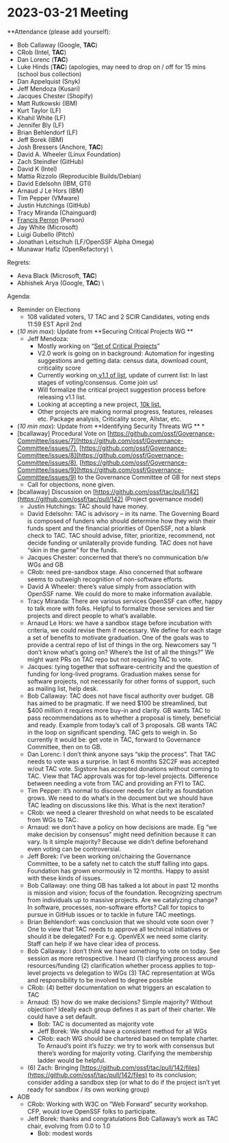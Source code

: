 # **2023-03-21 Meeting**
**Attendance (please add yourself):



* Bob Callaway (Google, **TAC**)
* CRob (Intel, **TAC**)
* Dan Lorenc (**TAC**)
* Luke Hinds (**TAC**) (apologies, may need to drop on / off for 15 mins (school bus collection)
* Dan Appelquist (Snyk)
* Jeff Mendoza (Kusari)
* Jacques Chester (Shopify)
* Matt Rutkowski (IBM)
* Kurt Taylor (LF)
* Khahil White (LF)
* Jennifer Bly (LF)
* Brian Behlendorf (LF)
* Jeff Borek (IBM)
* Josh Bressers (Anchore, **TAC**)
* David A. Wheeler (Linux Foundation)
* Zach Steindler (GitHub)
* David K (Intel)
* Mattia Rizzolo (Reproducible Builds/Debian)
* David Edelsohn (IBM, GTI)
* Arnaud J Le Hors (IBM)
* Tim Pepper (VMware)
* Justin Hutchings (GitHub)
* Tracy Miranda (Chainguard)
* [Francis Perron](mailto:f@u269c.com) (Person)
* Jay White (Microsoft)
* Luigi Gubello (Pitch)
* Jonathan Leitschuh (LF/OpenSSF Alpha Omega)
* Munawar Hafiz (OpenRefactory) \


Regrets:



* Aeva Black (Microsoft, **TAC**)
* Abhishek Arya (Google, **TAC**) \


Agenda:



* Reminder on Elections
    * 108 validated voters, 17 TAC and 2 SCIR Candidates, voting ends 11:59 EST April 2nd
* (_10 min max_): Update from **Securing Critical Projects WG **
    * Jeff Mendoza:
        * Mostly working on “[Set of Critical Projects](https://github.com/ossf/wg-securing-critical-projects/tree/main/Initiatives/Identifying-Critical-Projects)”
        * V2.0 work is going on in background: Automation for ingesting suggestions and getting data: census data, download count, criticality score
        * Currently working on[ v1.1 of list](https://docs.google.com/spreadsheets/d/1ONZ4qeMq8xmeCHX03lIgIYE4MEXVfVL6oj05lbuXTDM/edit#gid=991730401), update of current list: In last stages of voting/consensus. Come join us!
        * Will formalize the critical project suggestion process before releasing v1.1 list.
        * Looking at accepting a new project, [10k list.](https://github.com/ossf/wg-securing-critical-projects/issues/66)
        * Other projects are making normal progress, features, releases etc. Package analysis, Criticality score, Allstar, etc.
* (_10 min max_): Update from **Identifying Security Threats WG **
    * 
* [bcallaway] Procedural Vote on [https://github.com/ossf/Governance-Committee/issues/7](https://github.com/ossf/Governance-Committee/issues/7), [https://github.com/ossf/Governance-Committee/issues/8](https://github.com/ossf/Governance-Committee/issues/8), [https://github.com/ossf/Governance-Committee/issues/9](https://github.com/ossf/Governance-Committee/issues/9) to the Governance Committee of GB for next steps
    * Call for objections, none given.
* [bcallaway] Discussion on [https://github.com/ossf/tac/pull/142](https://github.com/ossf/tac/pull/142) (Project governance model)
    * Justin Hutchings: TAC should have money.
    * David Edelsohn: TAC is advisory – in its name. The Governing Board is composed of funders who should determine how they wish their funds spent and the financial priorities of OpenSSF, not a blank check to TAC.  TAC should advise, filter, prioritize, recommend, not decide funding or unilaterally provide funding.  TAC does not have “skin in the game” for the funds.
    * Jacques Chester: concerned that there’s no communication b/w WGs and GB
    * CRob: need pre-sandbox stage. Also concerned that software seems to outweigh recognition of non-software efforts.
    * David A Wheeler: there’s value simply from association with OpenSSF name. We could do more to make information available.
    * Tracy Miranda: There are various services OpenSSF can offer, happy to talk more with folks. Helpful to formalize those services and tier projects and direct people to what’s available.
    * Arnaud Le Hors: we have a sandbox stage before incubation with criteria, we could revise them if necessary. We define for each stage a set of benefits to motivate graduation. One of the goals was to provide a central repo of list of things in the org. Newcomers say “I don’t know what’s going on? Where’s the list of all the things?” We might want PRs on TAC repo but not requiring TAC to vote.
    * Jacques: tying together that software-centricity and the question of funding for long-lived programs. Graduation makes sense for software projects, not necessarily for other forms of support, such as mailing list, help desk.
    * Bob Callaway: TAC does not have fiscal authority over budget. GB has aimed to be pragmatic. If we need $100 be streamlined, but $400 million it requires more buy-in and clarity. GB wants TAC to pass recommendations as to whether a proposal is timely, beneficial and ready. Example from today’s call of 3 proposals. GB wants TAC in the loop on significant spending. TAC gets to weigh in. So currently it would be: get vote in TAC, forward to Governance Committee, then on to GB.
    * Dan Lorenc: I don’t think anyone says “skip the process”. That TAC needs to vote was a surprise. In last 6 months S2C2F was accepted w/out TAC vote. Sigstore has accepted donations without coming to TAC. View that TAC approvals was for top-level projects. Difference between needing a vote from TAC and providing an FYI to TAC.
    * Tim Pepper: it’s normal to discover needs for clarity as foundation grows. We need to do what’s in the document but we should have TAC leading on discussions like this. What is the next iteration?
    * CRob: we need a clearer threshold on what needs to be escalated from WGs to TAC.
    * Arnaud: we don’t have a policy on how decisions are made. Eg “we make decision by consensus” might need definition because it can vary. Is it simple majority? Because we didn’t define beforehand even voting can be controversial.
    * Jeff Borek: I’ve been working on/chairing the Governance Committee, to be a safety net to catch the stuff falling into gaps. Foundation has grown enormously in 12 months. Happy to assist with these kinds of issues.
    * Bob Callaway: one thing GB has talked a lot about in past 12 months is mission and vision; focus of the foundation. Recognizing spectrum from individuals up to massive projects. Are we catalyzing change? In software, processes, non-software efforts? Call for topics to pursue in GitHub issues or to tackle in future TAC meetings.
    * Brian Behlendorf: was conclusion that we should vote soon over ? One to view that TAC needs to approve all technical initiatives or should it be delegated? For e.g. OpenVEX we need some clarity. Staff can help if we have clear idea of process.
    * Bob Callaway: I don’t think we have something to vote on today. See session as more retrospective. I heard (1) clarifying process around resources/funding (2) clarification whether process applies to top-level projects vs delegation to WGs (3) TAC representation at WGs and responsibility to be involved to degree possible
    * CRob: (4) better documentation on what triggers an escalation to TAC
    * Arnaud: (5) how do we make decisions? Simple majority? Without objection? Ideally each group defines it as part of their charter. We could have a set default.
        * Bob: TAC is documented as majority vote
        * Jeff Borek: We should have a consistent method for all WGs
        * CRob: each WG should be chartered based on template charter. To Arnaud’s point it’s fuzzy: we try to work with consensus but there’s wording for majority voting. Clarifying the membership ladder would be helpful.
    * (6) Zach: Bringing [https://github.com/ossf/tac/pull/142/files](https://github.com/ossf/tac/pull/142/files) to its conclusion; consider adding a sandbox step (or what to do if the project isn’t yet ready for sandbox / its own working group)
* AOB
    * CRob: Working with W3C on “Web Forward” security workshop. CFP, would love OpenSSF folks to participate.
    * Jeff Borek: thanks and congratulations Bob Callaway’s work as TAC chair, evolving from 0.0 to 1.0
        * Bob: modest words


